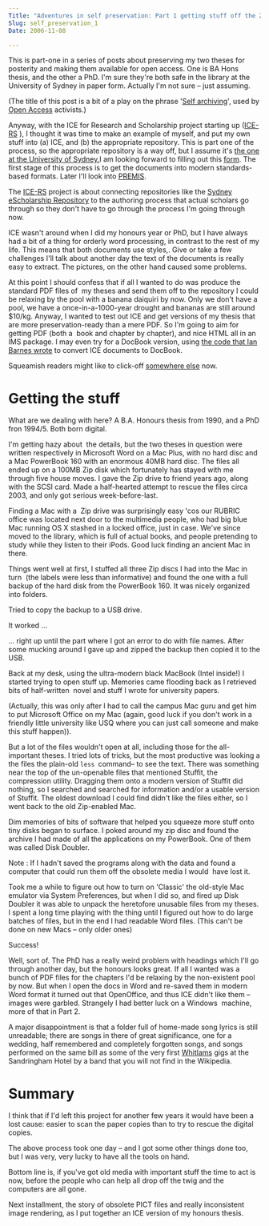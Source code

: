 ```yaml
---
Title: "Adventures in self preservation: Part 1 getting stuff off the Zip disc"
Slug: self_preservation_1
Date: 2006-11-08

---
```

<div>

This is part-one in a series of posts about preserving my two theses for
posterity and making them available for open access. One is BA Hons
thesis, and the other a PhD. I'm sure they're both safe in the library
at the University of Sydney in paper form. Actually I'm not sure – just
assuming.

(The title of this post is a bit of a play on the phrase '[Self
archiving](http://www.eprints.org/openaccess/self-faq/)', used by [Open
Access](http://en.wikipedia.org/wiki/Open_access) activists.)

Anyway, with the ICE for Research and Scholarship project starting up
([ICE-RS](http://ice.usq.edu.au/introduction/ice_rs.htm) ), I thought it
was time to make an example of myself, and put my own stuff into (a)
ICE, and (b) the appropriate repository. This is part one of the
process, so the appropriate repository is a way off, but I assume it's
[the one at the University of
Sydney.](http://setis.library.usyd.edu.au/ses/about.html)I am looking
forward to filling out this
[form](http://setis.library.usyd.edu.au/ses/index.php). The first stage
of this process is to get the documents into modern standards-based
formats. Later I'll look into
[PREMIS](http://www.oclc.org/research/projects/pmwg/).

The [ICE-RS](http://ice.usq.edu.au/introduction/ice_rs.htm) project is
about connecting repositories like the [Sydney eScholarship
Repository](http://setis.library.usyd.edu.au/ses/about.html) to the
authoring process that actual scholars go through so they don't have to
go through the process I'm going through now.

ICE wasn't around when I did my honours year or PhD, but I have always
had a bit of a thing for orderly word processing, in contrast to the
rest of my life. This means that both documents use styles,. Give or
take a few challenges I'll talk about another day the text of the
documents is really easy to extract. The pictures, on the other hand
caused some problems.

At this point I should confess that if all I wanted to do was produce
the standard PDF files of  my theses and send them off to the repository
I could be relaxing by the pool with a banana daiquiri by now. Only we
don't have a pool, we have a once-in-a-1000-year drought and bananas are
still around \$10/kg. Anyway, I wanted to test out ICE and get versions
of my thesis that are more preservation-ready than a mere PDF. So I'm
going to aim for getting PDF (both a  book and chapter by chapter), and
nice HTML all in an IMS package. I may even try for a DocBook version,
using [the code that Ian Barnes
wrote](http://www.apsr.edu.au/publications/preservation_of_word_processing_documents.html)
to convert ICE documents to DocBook.

Squeamish readers might like to click-off [somewhere
else](http://www.sanrio.com/) now.

# <span id="id856862"></span>Getting the stuff

What are we dealing with here? A B.A. Honours thesis from 1990, and a
PhD fron 1994/5. Both born digital.

I'm getting hazy about  the details, but the two theses in question were
written respectively in Microsoft Word on a Mac Plus, with no hard disc
and a Mac PowerBook 160 with an enormous 40MB hard disc. The files all
ended up on a 100MB Zip disk which fortunately has stayed with me
through five house moves. I gave the Zip drive to friend years ago,
along with the SCSI card. Made a half-hearted attempt to rescue the
files circa 2003, and only got serious week-before-last.

Finding a Mac with a  Zip drive was surprisingly easy 'cos our RUBRIC
office was located next door to the multimedia people, who had big blue
Mac running OS X stashed in a locked office, just in case. We've since
moved to the library, which is full of actual books, and people
pretending to study while they listen to their iPods. Good luck finding
an ancient Mac in there.

Things went well at first, I stuffed all three Zip discs I had into the
Mac in turn  (the labels were less than informative) and found the one
with a full backup of the hard disk from the PowerBook 160. It was
nicely organized into folders.

Tried to copy the backup to a USB drive.

It worked ...

... right up until the part where I got an error to do with file names.
After some mucking around I gave up and zipped the backup then copied it
to the USB.

Back at my desk, using the ultra-modern black MacBook (Intel inside!) I
started trying to open stuff up. Memories came flooding back as I
retrieved bits of half-written  novel and stuff I wrote for university
papers.

(Actually, this was only after I had to call the campus Mac guru and get
him to put Microsoft Office on my Mac (again, good luck if you don't
work in a friendly little university like USQ where you can just call
someone and make this stuff happen)).

But a lot of the files wouldn't open at all, including those for the
all-important theses. I tried lots of tricks, but the most productive
was looking a the files the plain-old `less `command– to see the text.
There was something near the top of the un-openable files that mentioned
Stuffit, the compression utility. Dragging them onto a modern version of
Stuffit did nothing, so I searched and searched for information and/or a
usable version of Stuffit. The oldest download I could find didn't like
the files either, so I went back to the old Zip-enabled Mac.

Dim memories of bits of software that helped you squeeze more stuff onto
tiny disks began to surface. I poked around my zip disc and found the
archive I had made of all the applications on my PowerBook. One of them
was called Disk Doubler.

Note
:   If I hadn't saved the programs along with the data and found a
    computer that could run them off the obsolete media I would  have
    lost it.

Took me a while to figure out how to turn on 'Classic' the old-style Mac
emulator via System Preferences, but when I did so, and fired up Disk
Doubler it was able to unpack the heretofore unusable files from my
theses. I spent a long time playing with the thing until I figured out
how to do large batches of files, but in the end I had readable Word
files. (This can't be done on new Macs – only older ones)

Success!

Well, sort of. The PhD has a really weird problem with headings which
I'll go through another day, but the honours looks great. If all I
wanted was a bunch of PDF files for the chapters I'd be relaxing by the
non-existent pool by now. But when I open the docs in Word and re-saved
them in modern Word format it turned out that OpenOffice, and thus ICE
didn't like them – images were garbled. Strangely I had better luck on a
Windows  machine, more of that in Part 2.

A major disappointment is that a folder full of home-made song lyrics is
still unreadable; there are songs in there of great significance, one
for a wedding, half remembered and completely forgotten songs, and songs
performed on the same bill as some of the very first
[Whitlams](http://en.wikipedia.org/wiki/The_Whitlams) gigs at the
Sandringham Hotel by a band that you will not find in the Wikipedia.

# <span id="id868822"></span>Summary

I think that if I'd left this project for another few years it would
have been a lost cause: easier to scan the paper copies than to try to
rescue the digital copies.

The above process took one day – and I got some other things done too,
but I was very, very lucky to have all the tools on hand.

Bottom line is, if you've got old media with important stuff the time to
act is now, before the people who can help all drop off the twig and the
computers are all gone.

Next installment, the story of obsolete PICT files and really
inconsistent image rendering, as I put together an ICE version of my
honours thesis.

</div>
